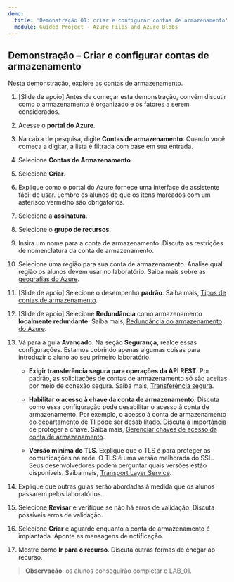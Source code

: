 ```yaml
---
demo:
  title: 'Demonstração 01: criar e configurar contas de armazenamento'
  module: Guided Project - Azure Files and Azure Blobs
---
```

## Demonstração – Criar e configurar contas de armazenamento 

Nesta demonstração, explore as contas de armazenamento.

1. [Slide de apoio] Antes de começar esta demonstração, convém discutir como o armazenamento é organizado e os fatores a serem considerados. 

1. Acesse o **portal do Azure**.

1. Na caixa de pesquisa, digite **Contas de armazenamento**. Quando você começa a digitar, a lista é filtrada com base em sua entrada.

1. Selecione **Contas de Armazenamento**.

1. Selecione **Criar**.

1. Explique como o portal do Azure fornece uma interface de assistente fácil de usar. Lembre os alunos de que os itens marcados com um asterisco vermelho são obrigatórios.

1. Selecione a **assinatura**.

1. Selecione o **grupo de recursos**.

1. Insira um nome para a conta de armazenamento. Discuta as restrições de nomenclatura da conta de armazenamento.

1. Selecione uma região para sua conta de armazenamento. Analise qual região os alunos devem usar no laboratório. Saiba mais sobre as [geografias do Azure](https://azure.microsoft.com/explore/global-infrastructure/geographies/).

1. [Slide de apoio] Selecione o desempenho **padrão**. Saiba mais, [Tipos de contas de armazenamento](https://learn.microsoft.com/azure/storage/common/storage-account-overview).

1. [Slide de apoio] Selecione **Redundância** como armazenamento **localmente redundante**. Saiba mais, [Redundância do armazenamento do Azure](https://docs.microsoft.com/azure/storage/common/storage-redundancy).

1. Vá para a guia **Avançado**. Na seção **Segurança**, realce essas configurações. Estamos cobrindo apenas algumas coisas para introduzir o aluno ao seu primeiro laboratório. 

    - **Exigir transferência segura para operações da API REST**. Por padrão, as solicitações de contas de armazenamento só são aceitas por meio de conexão segura. Saiba mais, [Transferência segura](https://learn.microsoft.com/azure/storage/common/storage-require-secure-transfer).

    - **Habilitar o acesso à chave da conta de armazenamento**. Discuta como essa configuração pode desabilitar o acesso à conta de armazenamento. Por exemplo, o acesso à conta de armazenamento do departamento de TI pode ser desabilitado. Discuta a importância de proteger a chave. Saiba mais, [Gerenciar chaves de acesso da conta de armazenamento](https://learn.microsoft.com/azure/storage/common/storage-account-keys-manage?tabs=azure-portal).

    - **Versão mínima do TLS**. Explique que o TLS é para proteger as comunicações na rede. O TLS é uma versão melhorada do SSL. Seus desenvolvedores podem perguntar quais versões estão disponíveis. Saiba mais, [Transport Layer Service](https://learn.microsoft.com/azure/storage/common/transport-layer-security-configure-minimum-version).

1. Explique que outras guias serão abordadas à medida que os alunos passarem pelos laboratórios.

1. Selecione **Revisar** e verifique se não há erros de validação. Discuta possíveis erros de validação. 

1. Selecione **Criar** e aguarde enquanto a conta de armazenamento é implantada. Aponte as mensagens de notificação.

1. Mostre como **Ir para o recurso**. Discuta outras formas de chegar ao recurso.

>**Observação**: os alunos conseguirão completar o LAB_01.
